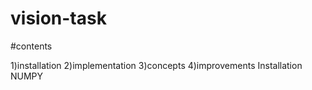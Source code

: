# vision-task
#contents 




1)installation 
2)implementation
3)concepts 
4)improvements
Installation
NUMPY
